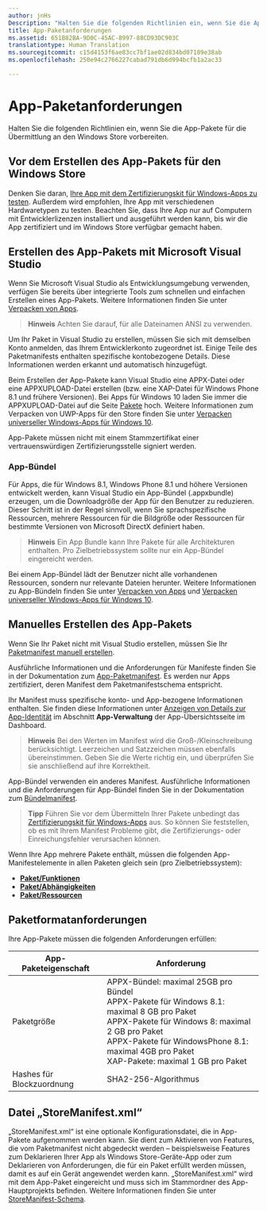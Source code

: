 ```yaml
---
author: jnHs
Description: "Halten Sie die folgenden Richtlinien ein, wenn Sie die App-Pakete für die Übermittlung an den Windows Store vorbereiten."
title: App-Paketanforderungen
ms.assetid: 651B82BA-9D0C-45AC-8997-88CD93DC903C
translationtype: Human Translation
ms.sourcegitcommit: c15d4153f6ae83cc7bf1ae02d834bd07189e38ab
ms.openlocfilehash: 250e94c2766227cabad791db6d994bcfb1a2ac33

---
```


# App-Paketanforderungen

Halten Sie die folgenden Richtlinien ein, wenn Sie die App-Pakete für die Übermittlung an den Windows Store vorbereiten.

## Vor dem Erstellen des App-Pakets für den Windows Store

Denken Sie daran, [Ihre App mit dem Zertifizierungskit für Windows-Apps zu testen](https://msdn.microsoft.com/library/windows/apps/mt186449). Außerdem wird empfohlen, Ihre App mit verschiedenen Hardwaretypen zu testen. Beachten Sie, dass Ihre App nur auf Computern mit Entwicklerlizenzen installiert und ausgeführt werden kann, bis wir die App zertifiziert und im Windows Store verfügbar gemacht haben.

## Erstellen des App-Pakets mit Microsoft Visual Studio

Wenn Sie Microsoft Visual Studio als Entwicklungsumgebung verwenden, verfügen Sie bereits über integrierte Tools zum schnellen und einfachen Erstellen eines App-Pakets. Weitere Informationen finden Sie unter [Verpacken von Apps](https://msdn.microsoft.com/library/windows/apps/mt270969).

> **Hinweis**  Achten Sie darauf, für alle Dateinamen ANSI zu verwenden. 


Um Ihr Paket in Visual Studio zu erstellen, müssen Sie sich mit demselben Konto anmelden, das Ihrem Entwicklerkonto zugeordnet ist. Einige Teile des Paketmanifests enthalten spezifische kontobezogene Details. Diese Informationen werden erkannt und automatisch hinzugefügt.

Beim Erstellen der App-Pakete kann Visual Studio eine APPX-Datei oder eine APPXUPLOAD-Datei erstellen (bzw. eine XAP-Datei für Windows Phone 8.1 und frühere Versionen). Bei Apps für Windows 10 laden Sie immer die APPXUPLOAD-Datei auf die Seite [Pakete](upload-app-packages.md) hoch. Weitere Informationen zum Verpacken von UWP-Apps für den Store finden Sie unter [Verpacken universeller Windows-Apps für Windows 10](http://go.microsoft.com/fwlink/p/?LinkId=620193 ).

App-Pakete müssen nicht mit einem Stammzertifikat einer vertrauenswürdigen Zertifizierungsstelle signiert werden.

### App-Bündel

Für Apps, die für Windows 8.1, Windows Phone 8.1 und höhere Versionen entwickelt werden, kann Visual Studio ein App-Bündel (.appxbundle) erzeugen, um die Downloadgröße der App für den Benutzer zu reduzieren. Dieser Schritt ist in der Regel sinnvoll, wenn Sie sprachspezifische Ressourcen, mehrere Ressourcen für die Bildgröße oder Ressourcen für bestimmte Versionen von Microsoft DirectX definiert haben.

> **Hinweis**  Ein App Bundle kann Ihre Pakete für alle Architekturen enthalten. Pro Zielbetriebssystem sollte nur ein App-Bündel eingereicht werden.


Bei einem App-Bündel lädt der Benutzer nicht alle vorhandenen Ressourcen, sondern nur relevante Dateien herunter. Weitere Informationen zu App-Bündeln finden Sie unter [Verpacken von Apps](https://msdn.microsoft.com/library/windows/apps/mt270969) und [Verpacken universeller Windows-Apps für Windows 10](http://go.microsoft.com/fwlink/p/?LinkId=620193 ).

## Manuelles Erstellen des App-Pakets

Wenn Sie Ihr Paket nicht mit Visual Studio erstellen, müssen Sie Ihr [Paketmanifest manuell erstellen](https://msdn.microsoft.com/library/windows/apps/br211476).

Ausführliche Informationen und die Anforderungen für Manifeste finden Sie in der Dokumentation zum [App-Paketmanifest](https://msdn.microsoft.com/library/windows/apps/br211474). Es werden nur Apps zertifiziert, deren Manifest dem Paketmanifestschema entspricht.

Ihr Manifest muss spezifische konto- und App-bezogene Informationen enthalten. Sie finden diese Informationen unter [Anzeigen von Details zur App-Identität](view-app-identity-details.md) im Abschnitt **App-Verwaltung** der App-Übersichtsseite im Dashboard.

> **Hinweis**  Bei den Werten im Manifest wird die Groß-/Kleinschreibung berücksichtigt. Leerzeichen und Satzzeichen müssen ebenfalls übereinstimmen. Geben Sie die Werte richtig ein, und überprüfen Sie sie anschließend auf ihre Korrektheit.


App-Bündel verwenden ein anderes Manifest. Ausführliche Informationen und die Anforderungen für App-Bündel finden Sie in der Dokumentation zum [Bündelmanifest](https://msdn.microsoft.com/library/windows/apps/dn263089).

> **Tipp**  Führen Sie vor dem Übermitteln Ihrer Pakete unbedingt das [Zertifizierungskit für Windows-Apps](https://msdn.microsoft.com/library/windows/apps/mt186449) aus. So können Sie feststellen, ob es mit Ihrem Manifest Probleme gibt, die Zertifizierungs- oder Einreichungsfehler verursachen können.


Wenn Ihre App mehrere Pakete enthält, müssen die folgenden App-Manifestelemente in allen Paketen gleich sein (pro Zielbetriebssystem):

-   [**Paket/Funktionen**](https://msdn.microsoft.com/library/windows/apps/br211422)
-   [**Paket/Abhängigkeiten**](https://msdn.microsoft.com/library/windows/apps/br211428)
-   [**Paket/Ressourcen**](https://msdn.microsoft.com/library/windows/apps/br211462)

## Paketformatanforderungen

Ihre App-Pakete müssen die folgenden Anforderungen erfüllen:

| App-Paketeigenschaft | Anforderung                                                          |
|----------------------|----------------------------------------------------------------------|
| Paketgröße         | APPX-Bündel: maximal 25GB pro Bündel <br>APPX-Pakete für Windows 8.1: maximal 8 GB pro Paket <br> APPX-Pakete für Windows 8: maximal 2 GB pro Paket <br> APPX-Pakete für WindowsPhone 8.1: maximal 4GB pro Paket <br> XAP-Pakete: maximal 1 GB pro Paket                                                                           |
| Hashes für Blockzuordnung     | SHA2-256-Algorithmus                                                   |
 

## Datei „StoreManifest.xml“

„StoreManifest.xml“ ist eine optionale Konfigurationsdatei, die in App-Pakete aufgenommen werden kann. Sie dient zum Aktivieren von Features, die vom Paketmanifest nicht abgedeckt werden – beispielsweise Features zum Deklarieren Ihrer App als Windows Store-Geräte-App oder zum Deklarieren von Anforderungen, die für ein Paket erfüllt werden müssen, damit es auf ein Gerät angewendet werden kann. „StoreManifest.xml“ wird mit dem App-Paket eingereicht und muss sich im Stammordner des App-Hauptprojekts befinden. Weitere Informationen finden Sie unter [StoreManifest-Schema](https://msdn.microsoft.com/library/windows/apps/mt617325).

 

 







<!--HONumber=Aug16_HO3-->


